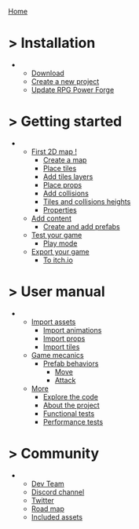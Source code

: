 [Home](./front_page.md)
# > Installation
* 
    * [Download](./download.md)
    * [Create a new project](./new_project.md)
    * [Update RPG Power Forge](./update.md)

# > Getting started
* 
    * [First 2D map !]()
        * [Create a map](./new_map.md)
        * [Place tiles](./place_tiles.md)
        * [Add tiles layers](./new_layer.md)
        * [Place props](./place_props.md)
        * [Add collisions ](./collision.md)
        * [Tiles and collisions heights](./heights.md)
        * [Properties](./properties.md)
    * [Add content]()
        * [Create and add prefabs](./prefab_creation.md)
    * [Test your game]()
        * [Play mode](./play_mode.md)
    * [Export your game]()
        * [To itch.io](./export_to_itchio.md)

# > User manual
* 
    * [Import assets]()
        * [Import animations](./import_spritesheet.md)
        * [Import props](./import_sprites.md)
        * [Import tiles](./import_tileset.md)
    * [Game mecanics]()
        * [Prefab behaviors](./prefab_bahaviors.md)
            * [Move](./prefab_bahaviors_move.md)
            * [Attack](./prefab_bahaviors_attack.md)
    * [More]()
        * [Explore the code](./code.md)
        * [About the project](./about.md)
        * [Functional tests](./functional_tests.md)
        * [Performance tests](./performance_tests.md)

# > Community
* 
    * [Dev Team]()
    * [Discord channel]()
    * [Twitter](https://twitter.com/RPGPowerForge)
    * [Road map](https://trello.com/b/PIzgsYov/rpg-power-forge-road-map)
    * [Included assets]()
